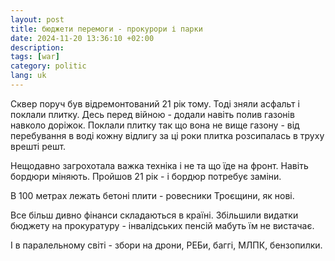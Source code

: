 ```yaml
---
layout: post
title: бюджети перемоги - прокурори і парки
date: 2024-11-20 13:36:10 +02:00
description: 
tags: [war]
category: politic
lang: uk
---
```


Сквер поруч був відремонтований 21 рік тому. Тоді зняли асфальт і поклали плитку.  Десь перед війною - додали навіть полив газонів навколо доріжок.
Поклали плитку так що вона не вище газону - від перебування в воді кожну відлигу  за ці роки плитка розсипалась в труху врешті решт.

Нещодавно загрохотала важка техніка і не та що їде на фронт. Навіть бордюри міняють. Пройшов 21 рік - і бордюр потребує заміни.

В 100 метрах лежать бетоні плити - ровесники Троєщини, як нові.

Все більш дивно фінанси складаються в країні.
Збільшили видатки  бюджету на прокуратуру - інвалідських пенсій мабуть їм не вистачає.

І в паралельному світі - збори на дрони, РЕБи, баггі, МЛПК, бензопилки.